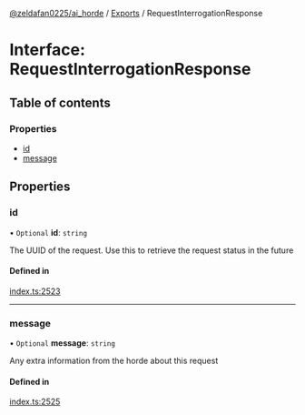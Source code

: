 [@zeldafan0225/ai_horde](../README.md) / [Exports](../modules.md) / RequestInterrogationResponse

# Interface: RequestInterrogationResponse

## Table of contents

### Properties

- [id](RequestInterrogationResponse.md#id)
- [message](RequestInterrogationResponse.md#message)

## Properties

### id

• `Optional` **id**: `string`

The UUID of the request. Use this to retrieve the request status in the future

#### Defined in

[index.ts:2523](https://github.com/ZeldaFan0225/ai_horde/blob/d340ba6/index.ts#L2523)

___

### message

• `Optional` **message**: `string`

Any extra information from the horde about this request

#### Defined in

[index.ts:2525](https://github.com/ZeldaFan0225/ai_horde/blob/d340ba6/index.ts#L2525)
